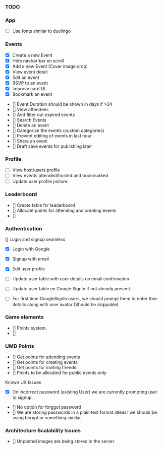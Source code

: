 ### TODO

### App

- [ ] Use fonts similar to duolingo

### Events
- [X] Create a new Event
- [X] Hide navbar bar on scroll
- [X] Add a new Event (Cover image crop)
- [X] View event detail
- [X] Edit an event
- [X] RSVP to an event
- [X] Improve card UI 
- [X] Bookmark an event
- [] Event Duration should be shown in days if >24
- [] View attendees
- [] Add filter out expired events
- [] Search Events
- [] Delete an event
- [] Categorize the events (custom categories)
- [] Prevent editing of events in last hour
- [] Share an event
- [] Draft save events for publishing later

### Profile
- [ ] View host/users profile
- [ ] View events attended/hosted and bookmarked
- [ ] Update user profile picture

### Leaderboard
- [] Create table for leaderboard
- [] Allocate points for attending and creating events
- []

### Authentication
[] Login and signup seamless
- [X] Login with Google
- [X] Signup with email
- [X] Edit user profile
- [ ] Update user table with user details on email confirmation
- [ ] Update user table on Google SignIn if not already present
- [ ] For first time GoogleSignIn users, we should prompt them to enter their details along with user avatar (Should be skippable)


### Game elements

- [] Points system.
- [] 

### UMD Points
- [] Get points for attending events
- [] Get points for creating events
- [] Get points for inviting friends
- [] Points to be allocated for public events only


Known UX Issues

- [X] On incorrect password (existing User) we are currently prompting user to signup.
- [] No option for forggot password
- [] We are storing passwords in a plain text format atleasr we should be using bcrypt or something similar.

### Architecture Scalability Issues
- [] Unposted images are being stored in the server
